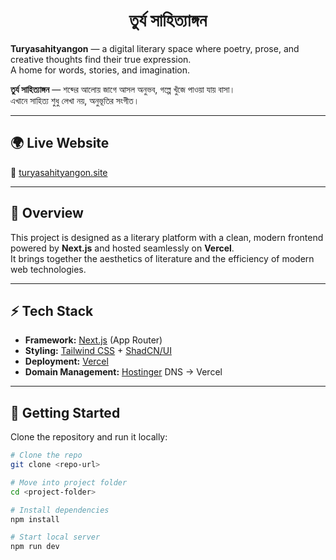 <h1 align="center">তুর্য সাহিত্যাঙ্গন</h1>



**Turyasahityangon** — a digital literary space where poetry, prose, and creative thoughts find their true expression.  
A home for words, stories, and imagination.  

**তুর্য সাহিত্যাঙ্গন** — শব্দের আলোয় জাগে আসল অনুভব, গল্পে খুঁজে পাওয়া যায় বাসা।  
এখানে সাহিত্য শুধু লেখা নয়, অনুভূতির সংগীত।



---

## 🌍 Live Website  
🔗 [turyasahityangon.site](https://turyasahityangon.site)  

---

## 📌 Overview  
This project is designed as a literary platform with a clean, modern frontend powered by **Next.js** and hosted seamlessly on **Vercel**.  
It brings together the aesthetics of literature and the efficiency of modern web technologies.  

---

## ⚡ Tech Stack  
- **Framework:** [Next.js](https://nextjs.org/) (App Router)  
- **Styling:** [Tailwind CSS](https://tailwindcss.com/) + [ShadCN/UI](https://ui.shadcn.com/)  
- **Deployment:** [Vercel](https://vercel.com/)  
- **Domain Management:** [Hostinger](https://www.hostinger.com/) DNS → Vercel  

---

## 🚀 Getting Started  

Clone the repository and run it locally:  

```bash
# Clone the repo
git clone <repo-url>

# Move into project folder
cd <project-folder>

# Install dependencies
npm install

# Start local server
npm run dev
